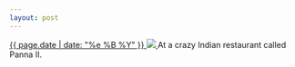 ```yaml
---
layout: post
---
```


<p>
  <a href="/470">
    <time>{{ page.date | date: "%e %B %Y" }}</time>
    <img src="https://s3.amazonaws.com/life.aaronjgreenberg.com/470.jpg">
  </a>
  At a crazy Indian restaurant called Panna II.
</p>
